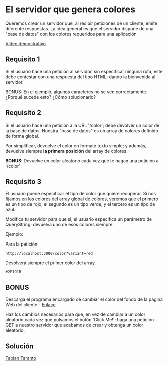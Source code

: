 # El servidor que genera colores

Queremos crear un servidor que, al recibir peticiones de un cliente, emite diferente respuestas. La idea general es que el servidor dispone de una "base de datos" con los colores requeridos para una aplicación

[Vídeo demostrativo](https://oscarm.tinytake.com/tt/NTQxMzc1MF8xNjkzMDQyMA)

## Requisito 1

Si el usuario hace una petición al servidor, sin especificar ninguna ruta, este debe contestar con una respuesta del tipo HTML; dando la bienvenida al servidor.

BONUS: En el ejemplo, algunos caracteres no se ven correctamente. ¿Porqué sucede esto? ¿Cómo solucionarlo?

## Requisito 2

Si el usuario hace una petición a la URL '/color'; debe devolver un color  de la base de datos. Nuestra "base de datos" es un array de colores definido de forma global.

Por simplificar, devuelve el color en formato texto simple; y además, devuelve siempre **la primera posición** del array de colores.

**BONUS**: Devuelve un color aleatorio cada vez que te hagan una petición a '/color'

## Requisito 3

El usuario puede especificar el tipo de color que quiere recuperar. Si nos fijamos en los colores del array global de colores, veremos que el primero es un tipo de rojo, el segundo es un tipo verde, y el tercero es un tipo de azul.

Modifica tu servidor para que si, el usuario especifica un parámetro de QueryString; devuelva uno de esos colores siempre.

Ejemplo:

Para la petición:
```
http://localhost:3000/color?variant=red
```

Devolverá siempre el primer color del array.

```
#2E191B
```

## BONUS

Descarga el programa encargado de cambiar el color del fondo de la página Web del cliente - [Enlace](https://jsbeginners.com/change-background-color-project/)

Haz los cambios necesarios para que, en vez de cambiar a un color aleatorio cada vez que pulsamos el botón 'Click Me!'; haga una petición GET a nuestro servidor que acabamos de crear y obtenga un color aleatorio.

## Solución

[Fabian Taranto](https://github.com/fataranto/nodejs-servidor-colores)

